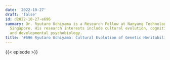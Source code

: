 ```yaml
---
date: '2022-10-27'
draft: 'false'
id: d2022-10-27-e696
summary: Dr. Ryutaro Uchiyama is a Research Fellow at Nanyang Technological University,
  Singapore. His research interests include cultural evolution, cognitive plasticity,
  and developmental psychobiology.
title: '#696 Ryutaro Uchiyama: Cultural Evolution of Genetic Heritability'
---
```

{{< episode >}}
